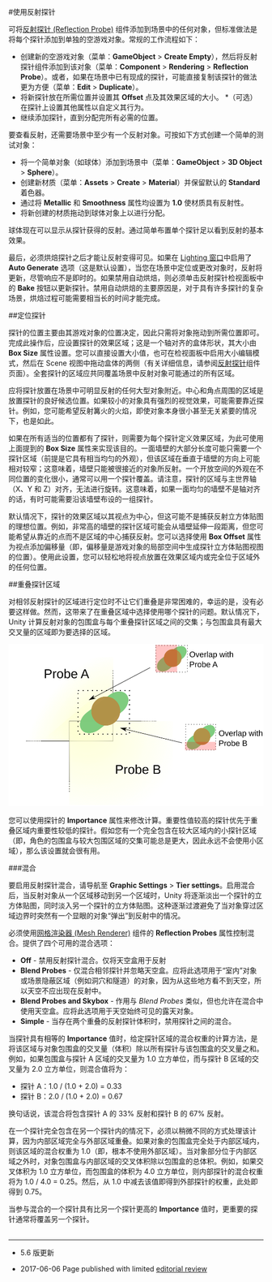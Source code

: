 #使用反射探针

可将[反射探针 (Reflection Probe)](class-ReflectionProbe.html) 组件添加到场景中的任何对象，但标准做法是将每个探针添加到单独的空游戏对象。常规的工作流程如下：

* 创建新的空游戏对象（菜单：__GameObject__ > __Create Empty__），然后将反射探针组件添加到该对象（菜单：__Component__ > __Rendering__ > __Reflection Probe__）。或者，如果在场景中已有现成的探针，可能直接复制该探针的做法更为方便（菜单：__Edit__ > __Duplicate__）。
* 将新探针放在所需位置并设置其 __Offset__ 点及其效果区域的大小。
*（可选）在探针上设置其他属性以自定义其行为。
* 继续添加探针，直到分配完所有必需的位置。

要查看反射，还需要场景中至少有一个反射对象。可按如下方式创建一个简单的测试对象：

* 将一个简单对象（如球体）添加到场景中（菜单：__GameObject__ > __3D Object__ > __Sphere__）。
* 创建新材质（菜单：__Assets__ > __Create__ > __Material__）并保留默认的 __Standard__ 着色器。
* 通过将 __Metallic__ 和 __Smoothness__ 属性均设置为 __1.0__ 使材质具有反射性。
* 将新创建的材质拖动到球体对象上以进行分配。

球体现在可以显示从探针获得的反射。通过简单布置单个探针足以看到反射的基本效果。

最后，必须烘焙探针之后才能让反射变得可见。如果在 [Lighting 窗口](GlobalIllumination.html)中启用了 __Auto Generate__ 选项（这是默认设置），当您在场景中定位或更改对象时，反射将更新，尽管响应不是即时的。如果禁用自动烘焙，则必须单击反射探针检视面板中的 __Bake__ 按钮以更新探针。禁用自动烘焙的主要原因是，对于具有许多探针的复杂场景，烘焙过程可能需要相当长的时间才能完成。

##定位探针

探针的位置主要由其游戏对象的位置决定，因此只需将对象拖动到所需位置即可。完成此操作后，应设置探针的效果区域；这是一个轴对齐的盒体形状，其大小由 __Box Size__ 属性设置。您可以直接设置大小值，也可在检视面板中启用大小编辑模式，然后在 Scene 视图中拖动盒体的两侧（有关详细信息，请参阅[反射探针](class-ReflectionProbe.html)组件页面）。全套探针的区域应共同覆盖场景中反射对象可能通过的所有区域。

应将探针放置在场景中可明显反射的任何大型对象附近。中心和角点周围的区域是放置探针的良好候选位置。如果较小的对象具有强烈的视觉效果，可能需要靠近探针。例如，您可能希望反射篝火的火焰，即使对象本身很小甚至无关紧要的情况下，也是如此。

如果在所有适当的位置都有了探针，则需要为每个探针定义效果区域，为此可使用上面提到的 __Box Size__ 属性来实现该目的。一面墙壁的大部分长度可能只需要一个探针区域（前提是它具有相当均匀的外观），但该区域在垂直于墙壁的方向上可能相对较窄；这意味着，墙壁只能被很接近的对象所反射。一个开放空间的外观在不同位置的变化很小，通常可以用一个探针覆盖。请注意，探针的区域与主世界轴（X、Y 和 Z）对齐，无法进行旋转。这意味着，如果一面均匀的墙壁不是轴对齐的话，有时可能需要沿该墙壁布设的一组探针。


默认情况下，探针的效果区域以其视点为中心，但这可能不是捕获反射立方体贴图的理想位置。例如，非常高的墙壁的探针区域可能会从墙壁延伸一段距离，但您可能希望从靠近的点而不是区域的中心捕获反射。您可以选择使用 __Box Offset__ 属性为视点添加偏移量（即，偏移量是游戏对象的局部空间中生成探针立方体贴图视图的位置）。使用此设置，您可以轻松地将视点放置在效果区域内或完全位于区域外的任何位置。


##重叠探针区域

对相邻反射探针的区域进行定位时不让它们重叠是非常困难的，幸运的是，没有必要这样做。然而，这带来了在重叠区域中选择使用哪个探针的问题。默认情况下，Unity 计算反射对象的包围盒与每个重叠探针区域之间的交集；与包围盒具有最大交叉量的区域即为要选择的区域。

![选择探针 A 的原因它与对象的交叉量更大](../uploads/Main/ProbeZoneOverlap.svg)

您可以使用探针的 __Importance__ 属性来修改计算。重要性值较高的探针优先于重叠区域内重要性较低的探针。假如您有一个完全包含在较大区域内的小探针区域（即，角色的包围盒与较大包围区域的交集可能总是更大，因此永远不会使用小区域），那么该设置就会很有用。


###混合

要启用反射探针混合，请导航至 __Graphic Settings__ > __Tier settings__。启用混合后，当反射对象从一个区域移动到另一个区域时，Unity 将逐渐淡出一个探针的立方体贴图，同时淡入另一个探针的立方体贴图。这种逐渐过渡避免了当对象穿过区域边界时突然有一个显眼的对象“弹出”到反射中的情况。

必须使用[网格渲染器 (Mesh Renderer)](class-MeshRenderer.html) 组件的 __Reflection Probes__ 属性控制混合。提供了四个可用的混合选项：

* __Off__ - 禁用反射探针混合。仅将天空盒用于反射
* __Blend Probes__ - 仅混合相邻探针并忽略天空盒。应将此选项用于“室内”对象或场景隐蔽区域（例如洞穴和隧道）的对象，因为从这些地方看不到天空，所以天空不应出现在反射中。
* __Blend Probes and Skybox__ - 作用与 _Blend Probes_ 类似，但也允许在混合中使用天空盒。应将此选项用于天空始终可见的露天对象。
* __Simple__ - 当存在两个重叠的反射探针体积时，禁用探针之间的混合。

当探针具有相等的 __Importance__ 值时，给定探针区域的混合权重的计算方法，是将该区域与对象包围盒的交叉量（体积）除以所有探针与该包围盒的交叉量之和。例如，如果包围盒与探针 A 区域的交叉量为 1.0 立方单位，而与探针 B 区域的交叉量为 2.0 立方单位，则混合值将为：

* 探针 A：1.0 / (1.0 + 2.0) = 0.33
* 探针 B：2.0 / (1.0 + 2.0) = 0.67

换句话说，该混合将包含探针 A 的 33% 反射和探针 B 的 67% 反射。

在一个探针完全包含在另一个探针内的情况下，必须以稍微不同的方式处理该计算，因为内部区域完全与外部区域重叠。如果对象的包围盒完全处于内部区域内，则该区域的混合权重为 1.0（即，根本不使用外部区域）。当对象部分位于内部区域之外时，对象包围盒与内部区域的交叉体积除以包围盒的总体积。例如，如果交叉体积为 1.0 立方单位，而包围盒的体积为 4.0 立方单位，则内部探针的混合权重将为 1.0 / 4.0 = 0.25。然后，从 1.0 中减去该值即得到外部探针的权重，此处即得到 0.75。

当参与混合的一个探针具有比另一个探针更高的 __Importance__ 值时，更重要的探针通常将覆盖另一个探针。
<br/>
<br/>

---

* <span class="page-history">5.6 版更新</span>

* <span class="page-edit">2017-06-06  Page published with limited [editorial review](DocumentationEditorialReview.html)
</span>

